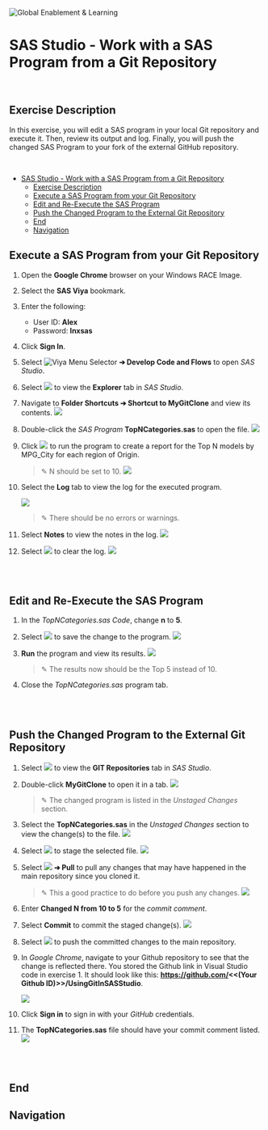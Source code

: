 ![Global Enablement & Learning](https://gelgitlab.race.sas.com/GEL/utilities/writing-content-in-markdown/-/raw/master/img/gel_banner_logo_tech-partners.jpg)

# SAS Studio - Work with a SAS Program from a Git Repository

<br>

## Exercise Description

In this exercise, you will edit a SAS program in your local Git repository and execute it.  Then, review its output and log.  Finally, you will push the changed SAS Program to your fork of the external GitHub repository.

<br>

- [SAS Studio - Work with a SAS Program from a Git Repository](#sas-studio---work-with-a-sas-program-from-a-git-repository)
  - [Exercise Description](#exercise-description)
  - [Execute a SAS Program from your Git Repository](#execute-a-sas-program-from-your-git-repository)
  - [Edit and Re-Execute the SAS Program](#edit-and-re-execute-the-sas-program)
  - [Push the Changed Program to the External Git Repository](#push-the-changed-program-to-the-external-git-repository)
  - [End](#end)
  - [Navigation](#navigation)

## Execute a SAS Program from your Git Repository

1. Open the **Google Chrome** browser on your Windows RACE Image.
1. Select the **SAS Viya** bookmark.
1. Enter the following:
   - User ID: **Alex**
   - Password: **lnxsas**

1. Click **Sign In**.

1. Select ![Viya Menu Selector](images/HamburgerMenu.png) **&#10132; Develop Code and Flows** to open *SAS Studio*.
1. Select ![](images/ExplorerIcon.png) to view the **Explorer** tab in *SAS Studio*.
1. Navigate to **Folder Shortcuts &#10132; Shortcut to MyGitClone** and view its contents.
   ![](images/RepositoryContents.png)

1. Double-click the *SAS Program* **TopNCategories.sas** to open the file.
    ![](images/TopNProgram.png)

1. Click ![](images/Run.png) to run the program to create a report for the Top N models by MPG_City for each region of Origin.
   > &#9998; N should be set to 10.
   ![](images/Top10Results.png)

1. Select the **Log** tab to view the log for the executed program.

   ![](images/Top10Log.png)

   > &#9998; There should be no errors or warnings.
5. Select **Notes** to view the notes in the log.
   ![](images/Top10LogNotes.png)

6. Select ![](images/ClearLogIcon.png) to clear the log.
   ![](images/Top10ClearLog.png)

<br>
<br>

## Edit and Re-Execute the SAS Program

1. In the *TopNCategories.sas Code*, change **n** to **5**.

1. Select ![](images/SaveIcon.png) to save the change to the program.
    ![](images/SavedTopN.png)

1. **Run** the program and view its results.
    ![](images/Top5Results.png)

   > &#9998; The results now should be the Top 5 instead of 10.
1. Close the *TopNCategories.sas* program tab.

<br>
<br>

## Push the Changed Program to the External Git Repository

1. Select ![](images/GITIcon.png) to view the **GIT Repositories** tab in *SAS Studio*.
1. Double-click **MyGitClone** to open it in a tab.
   ![](images/MyGitUnstaged.png)

   > &#9998; The changed program is listed in the *Unstaged Changes* section.
1. Select the **TopNCategories.sas** in the *Unstaged Changes* section to view the change(s) to the file.
   ![](images/FileChanges.png)

1. Select ![](images/StageIcon.png) to stage the selected file.
   ![](images/StagedFile.png)

1. Select ![](images/PullMainIcon.png) **&#10132; Pull** to pull any changes that may have happened in the main repository since you cloned it.

   > &#9998; This a good practice to do before you push any changes.
   ![](images/PullMain.png)

1. Enter **Changed N from 10 to 5** for the *commit comment*.

1. Select **Commit** to commit the staged change(s).
   ![](images/CommitChanges.png)

1. Select ![](images/PushMainIcon.png) to push the committed changes to the main repository.

1. In *Google Chrome*, navigate to your Github repository to see that the change is reflected there.  You stored the Github link in Visual Studio code in exercise 1.  It should look like this:  **https://github.com/<<(Your Github ID)>>/UsingGitInSASStudio**.

   ![](images/GitURL.png)

2. Click **Sign in** to sign in with your *GitHub* credentials.

3. The **TopNCategories.sas** file should have your commit comment listed.
   ![](images/UpdatedFork.png)

<br>
<br>

## End

## Navigation

<!-- startnav -->

<!-- endnav -->